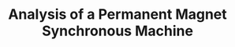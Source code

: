 ---
title: "Analysis of a Permanent Magnet Synchronous Machine"
excerpt: "Analysis of a Permanent Magnet Synchronous Machine"
collection: portfolio
classes: wide
---